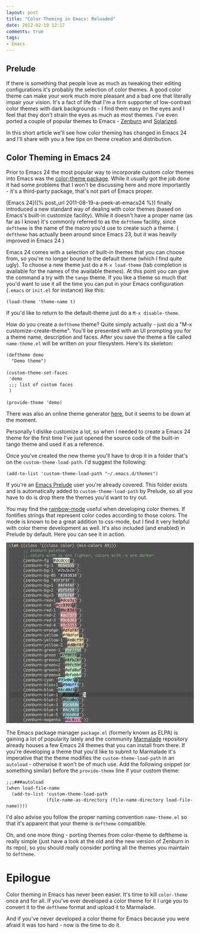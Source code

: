 ```yaml
---
layout: post
title: "Color Theming in Emacs: Reloaded"
date: 2012-02-19 12:17
comments: true
tags:
- Emacs
---
```


## Prelude

If there is something that people love as much as tweaking their
editing configurations it's probably the selection of color themes. A
good color theme can make your work much more pleasant and a bad one
that literally impair your vision. It's a fact of life that I'm a firm
supporter of low-contrast color themes with dark backgrounds - I find
them easy on the eyes and I feel that they don't strain the eyes as
much as most themes. I've even ported a couple of popular themes to
Emacs - [Zenburn](https://github.com/bbatsov/zenburn-emacs) and
[Solarized](https://github.com/bbatsov/solarized-emacs).

In this short article we'll see how color theming has changed in Emacs
24 and I'll share with you a few tips on theme creation and
distribution.

<!--more-->

## Color Theming in Emacs 24

Prior to Emacs 24 the most popular way to incorporate custom color
themes into Emacs was the
[color-theme package](http://www.emacswiki.org/emacs/ColorTheme). While
it usually got the job done it had some problems that I won't be
discussing here and more importantly - it's a third-party package,
that's not part of Emacs proper.

[Emacs 24]({% post_url 2011-08-19-a-peek-at-emacs24 %})
finally introduced a new standard way of dealing with color themes
(based on Emacs's built-in customize facility). While it doesn't have
a proper name (as far as I know) it's commonly referred to as the
`deftheme` facility, since `deftheme` is the name of the macro you'd
use to create such a theme. ( `deftheme` has actually been around
since Emacs 23, but it was heavily improved in Emacs 24 )

Emacs 24 comes with a selection of built-in themes that you can choose
from, so you're no longer bound to the default theme (which I find
quite ugly). To choose a new theme just do a `M-x load-theme` (tab
completion is available for the names of the available themes). At
this point you can give the command a try with the `tango` theme. If you
like a theme so much that you'd want to use it all the time you can
put in your Emacs configuration (`.emacs` or `init.el` for instance) like this:

``` elisp
(load-theme 'theme-name t)
```

If you'd like to return to the default-theme just do a `M-x disable-theme`.

How do you create a `deftheme` theme? Quite simply actually - just do
a "M-x customize-create-theme". You'll be presented with an UI
prompting you for a theme name, description and faces. After you save
the theme a file called `name-theme.el` will be written on your
filesystem. Here's its skeleton:

``` elisp
(deftheme demo
  "Demo theme")

(custom-theme-set-faces
 'demo
 ;;; list of custom faces
 )

(provide-theme 'demo)
```

There was also an online theme generator
[here](http://elpa.gnu.org/themes/), but it seems to be down at the
moment.

Personally I dislike customize a lot, so when I needed to create a
Emacs 24 theme for the first time I've just opened the source code of
the built-in tango theme and used it as a reference.

Once you've created the new theme you'll have to drop it in a folder
that's on the `custom-theme-load-path`. I'd suggest the following:

``` elisp
(add-to-list 'custom-theme-load-path "~/.emacs.d/themes")
```

If you're an [Emacs Prelude](https://github.com/bbatsov/prelude)
user you're already covered. This folder exists and is automatically
added to `custom-theme-load-path` by Prelude, so all you have to do is
drop there the themes you'd want to try out.

You may find the
[rainbow-mode](http://julien.danjou.info/software/rainbow-mode) useful
when developing color themes. If fontifies strings that represent
color codes according to those colors. The mode is known to be a great
addition to css-mode, but I find it very helpful with color theme
development as well. It's also included (and enabled) in Prelude by
default. Here you can see it in action.

![rainbow-mode](/assets/images/rainbow-mode.png)

The Emacs package manager `package.el` (formerly known as ELPA) is
gaining a lot of popularity lately and the community
[Marmalade](http://marmalade-repo.org/) repository already houses a few
Emacs 24 themes that you can install from there. If you're developing
a theme that you'd like to submit to Marmalade it's imperative that
the theme modifies the `custom-theme-load-path` in an `autoload` -
otherwise it won't be of much use. Add the following snippet (or
something similar) before the `provide-theme` line if your custom
theme:

``` elisp
;;;###autoload
(when load-file-name
  (add-to-list 'custom-theme-load-path
               (file-name-as-directory (file-name-directory load-file-name))))
```

I'd also advise you follow the proper naming convention
`name-theme.el` so that it's apparent that your theme is `deftheme`
compatible.

Oh, and one more thing - porting themes from color-theme to deftheme is
really simple (just have a look at the old and the new version of
Zenburn in its repo), so you should really consider porting all the
themes you maintain to `deftheme`.

# Epilogue

Color theming in Emacs has never been easier. It's time to kill
`color-theme` once and for all. If you've ever developed a color theme
for it I urge you to convert it to the `deftheme` format and upload it
to Marmalade.

And if you've never developed a color theme for Emacs because you were
afraid it was too hard - now is the time to do it.
